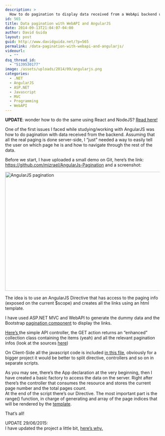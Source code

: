 ```yaml
---
description: >
  How to do pagination to display data received from a WebApi backend using AngularJS
id: 565
title: Data pagination with WebAPI and AngularJS
date: 2014-09-13T21:04:07-04:00
author: David Guida
layout: post
guid: http://www.davidguida.net/?p=565
permalink: /data-pagination-with-webapi-and-angularjs/
videourl:
  - ""
dsq_thread_id:
  - "5139530177"
image: /assets/uploads/2014/09/angularjs.png
categories:
  - .NET
  - AngularJS
  - ASP.NET
  - Javascript
  - MVC
  - Programming
  - WebAPI
---
```

**UPDATE**: wonder how to do the same using React and NodeJS? <a href="http://www.davidguida.net/nodejs-react-pagination/" target="_blank">Read here!</a>

One of the first issues I faced while studying/working with AngularJS was how to do pagination with data received from the backend. Assuming that all the real paging is done server-side, I &#8220;just&#8221; needed a way to easily tell the user on which page he is and how to navigate through the rest of the data.

Before we start, I have uploaded a small demo on Git, here&#8217;s the link: <a title="AngularJS Pagination" href="https://github.com/mizrael/AngularJs-Pagination" target="_blank">https://github.com/mizrael/AngularJs-Pagination</a> and a screenshot:

[<img loading="lazy" class="alignnone size-full wp-image-571" src="/assets/uploads/2014/09/AngularJS-pagination.jpg?resize=788%2C387" alt="AngularJS pagination" width="788" height="387" srcset="/assets/uploads/2014/09/AngularJS-pagination.jpg?w=1000&ssl=1 1000w, /assets/uploads/2014/09/AngularJS-pagination.jpg?resize=300%2C147&ssl=1 300w, /assets/uploads/2014/09/AngularJS-pagination.jpg?resize=788%2C386&ssl=1 788w" sizes="(max-width: 788px) 100vw, 788px" data-recalc-dims="1" />](/assets/uploads/2014/09/AngularJS-pagination.jpg)

The idea is to use an AngularJS Directive that has access to the paging info (exposed on the current $scope) and creates all the links using an html template.

I have used ASP.NET MVC and WebAPI to generate the dummy data and the Bootstrap <a title="Bootstrap pagination" href="http://getbootstrap.com/components/#pagination" target="_blank">pagination component</a> to display the links.

<a title="API Controller" href="https://github.com/mizrael/AngularJs-Pagination/blob/master/DemoAngularPagination/ApiControllers/ProductsController.cs" target="_blank">Here&#8217;s </a>the simple API controller, the GET action returns an &#8220;enhanced&#8221; collection class containing the items (yeah) and all the relevant pagination infos (look at the sources <a title="Paged Collection" href="https://github.com/mizrael/AngularJs-Pagination/blob/master/DemoAngularPagination/Models/PagedCollection.cs" target="_blank">here</a>)

On Client-Side all the javascript code is included  <a title="demo.js" href="https://github.com/mizrael/AngularJs-Pagination/blob/master/DemoAngularPagination/Scripts/demo.js" target="_blank">in this file</a>, obviously for a bigger project it would be better to split directive, controllers and so on in separate scripts.

As you may see, there&#8217;s the App declaration at the very beginning, then I have created a basic factory to access the data on the server. Right after there&#8217;s the controller that consumes the resource and stores the current page number and the total pages count.  
At the end of the script there&#8217;s our Directive. The most important part is the range() function, in charge of generating and array of the page indices that will be rendered by the <a title="Pager html template" href="https://github.com/mizrael/AngularJs-Pagination/blob/master/DemoAngularPagination/Scripts/templates/pager-template.html" target="_blank">template</a>.

That&#8217;s all!

UPDATE 29/06/2015:  
I have updated the project a little bit, <a href="/data-pagination-with-webapi-and-angularjs-part-2/" target="_blank">here&#8217;s why.</a>

<div class="post-details-footer-widgets">
</div>